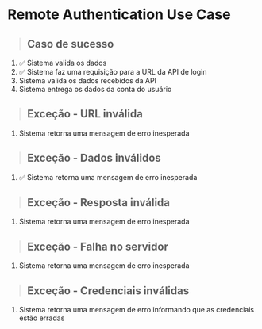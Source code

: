 # Remote Authentication Use Case

> ## Caso de sucesso
1. ✅ Sistema valida os dados
2. ✅ Sistema faz uma requisição para a URL da API de login
3. Sistema valida os dados recebidos da API
4. Sistema entrega os dados da conta do usuário

> ## Exceção - URL inválida
1. Sistema retorna uma mensagem de erro inesperada

> ## Exceção - Dados inválidos
1. ✅ Sistema retorna uma mensagem de erro inesperada

> ## Exceção - Resposta inválida
1. Sistema retorna uma mensagem de erro inesperada

> ## Exceção - Falha no servidor
1. Sistema retorna uma mensagem de erro inesperada

> ## Exceção - Credenciais inválidas
1. Sistema retorna uma mensagem de erro informando que as credenciais estão erradas
